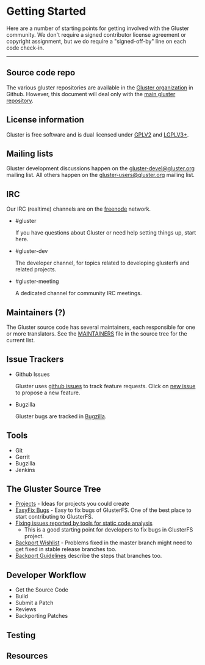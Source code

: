 Getting Started
===============

Here are a number of starting points for getting involved with the Gluster community. We don't require a signed contributor license agreement or
copyright assignment, but we do require a "signed-off-by" line on each code check-in.

---------------

## Source code repo

   The various gluster repositories are available in the [Gluster organization](https://github.com/gluster) in Github. However, this document will deal only with the [main gluster repository](https://github.com/gluster/glusterfs).


## License information

   Gluster is free software and is dual licensed under [GPLV2](https://github.com/gluster/glusterfs/blob/master/COPYING-GPLV2) and [LGPLV3+](https://github.com/gluster/glusterfs/blob/master/COPYING-LGPLV3).

##  Mailing lists

Gluster development discussions happen on the [gluster-devel@gluster.org](gluster-devel@gluster.org) mailing list.
All others happen on the [gluster-users@gluster.org](gluster-users@gluster.org) mailing list.


##  IRC

Our IRC (realtime) channels are on the [freenode](http://freenode.net/) network.

- \#gluster

    If you have questions about Gluster or need help setting things up, start here.
 

- \#gluster-dev

    The developer channel, for topics related to developing glusterfs and related projects.


- \#gluster-meeting

    A dedicated channel for community IRC meetings.


## Maintainers (?)

The Gluster source code has several maintainers, each responsible for one or more translators. See the [MAINTAINERS](https://github.com/gluster/glusterfs/blob/master/MAINTAINERS) file in the source tree for the current list.


## Issue Trackers
-  Github Issues

    Gluster uses [github issues](https://github.com/gluster/glusterfs/issues) to track feature requests. Click on [new issue](https://github.com/gluster/glusterfs/issues/new) to propose a new feature.

-  Bugzilla

    Gluster bugs are tracked in [Bugzilla](http://bugzilla.redhat.com).


## Tools

-   Git
-  Gerrit
-  Bugzilla
-  Jenkins

The Gluster Source Tree
-----------------------

-   [Projects](./Projects.md) - Ideas for projects you could
    create
-   [EasyFix Bugs](./Easy-Fix-Bugs.md) - Easy to fix bugs of
    GlusterFS. One of the best place to start contributing to GlusterFS.
-   [Fixing issues reported by tools for static code
    analysis](./Fixing-issues-reported-by-tools-for-static-code-analysis.md)
    - This is a good starting point for developers to fix bugs in
    GlusterFS project.
-   [Backport Wishlist](./Backport-Wishlist.md) - Problems fixed
    in the master branch might need to get fixed in stable release
    branches too.
-   [Backport Guidelines](./Backport-Guidelines.md) describe the steps that
    branches too.


Developer Workflow
------------------
- Get the Source Code
- Build
- Submit a Patch
- Reviews
- Backporting Patches

Testing
-------


Resources
---------


